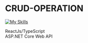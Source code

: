 # CRUD-OPERATION

[![My Skills](https://skills.thijs.gg/icons?i=react,ts,.net)](https://skills.thijs.gg)

ReactJs/TypeScript <br />
ASP.NET Core Web API
